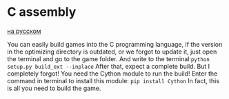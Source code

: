 # C assembly
[на русском](https://gitlab.com/polskiychel/droidgame3d/-/blob/main/c_assembly(RUS).md)

You can easily build games into the C programming language, if the version in the optimizing directory is outdated, or we forgot to update it, just open the terminal and go to the game folder. And write to the terminal:<code>python setup.py build_ext --inplace</code>
After that, expect a complete build. But I completely forgot! You need the Cython module to run the build! Enter the command in terminal to install this module: <code>pip install Cython</code>
In fact, this is all you need to build the game.

